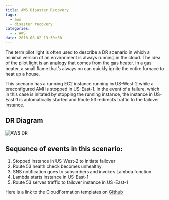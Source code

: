 ```yaml
---
title: AWS Disaster Recovery
tags:
  - aws
  - disaster recovery
categories:
  - - AWS
date: 2018-08-02 13:30:50
---
```


The term pilot light is often used to describe a DR scenario in which a minimal version of an environment is always running in the cloud. The idea of the pilot light is an analogy that comes from the gas heater. In a gas heater, a small flame that’s always on can quickly ignite the entire furnace to heat up a house.

This scenario has a running EC2 instance running in US-West-2 while a preconfigured AMI is stopped in US-East-1. In the event of a failure, which in this case is initated by stopping the running instance, the instance in US-East-1 is automatically started and Route 53 redirects traffic to the failover instance. 

## DR Diagram
![AWS DR](https://user-images.githubusercontent.com/23042063/42403841-0408b49a-8139-11e8-8434-c13dac0b633f.png)

<!--
## DR Video Demo
{% youtube tXNWMlKe1Do %}
-->

## Sequence of events in this scenario:
1. Stopped instance in US-West-2 to initiate failover
2. Route 53 health check becomes unhealthy
3. SNS notification goes to subscribers and invokes Lambda function
4. Lambda starts instance in US-East-1
5. Route 53 serves traffic to failover instance in US-East-1

Here is a link to the CloudFormation templates on [Github](https://github.com/bgreengo/aws-dr)

